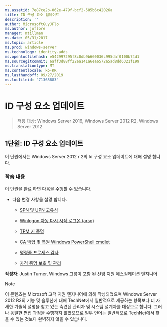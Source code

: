 ```yaml
---
ms.assetid: 7e87ce2b-062e-479f-bcf2-585b6c42026a
title: ID 구성 요소 업데이트
description: ''
author: MicrosoftGuyJFlo
ms.author: joflore
manager: mtillman
ms.date: 05/31/2017
ms.topic: article
ms.prod: windows-server
ms.technology: identity-adds
ms.openlocfilehash: e542997295f8c0db9b660036c995daf0100b74d1
ms.sourcegitcommit: 6aff3d88ff22ea141a6ea6572a5ad8dd6321f199
ms.translationtype: MT
ms.contentlocale: ko-KR
ms.lasthandoff: 09/27/2019
ms.locfileid: "71368883"
---
```

# <a name="identity-component-updates"></a>ID 구성 요소 업데이트

>적용 대상: Windows Server 2016, Windows Server 2012 R2, Windows Server 2012

  
## <a name="lesson-1-identity-component-updates"></a>1단원: ID 구성 요소 업데이트  
이 단원에서는 Windows Server 2012 r 2의 Id 구성 요소 업데이트에 대해 설명 합니다.  
  
### <a name="what-you-will-learn"></a>학습 내용  
이 단원을 완료 하면 다음을 수행할 수 있습니다.  
  
-   다음 변경 사항을 설명 합니다.  
  
    -   [SPN 및 UPN 고유성](../../../ad-ds/manage/component-updates/SPN-and-UPN-uniqueness.md)  
  
    -   [Winlogon 자동 다시 시작 로그온 &#40;arso&#41;](../../../ad-ds/manage/component-updates/Winlogon-Automatic-Restart-Sign-On--ARSO-.md)  
  
    -   [TPM 키 증명](../../../ad-ds/manage/component-updates/TPM-Key-Attestation.md)  
  
    -   [CA 백업 및 복원 Windows PowerShell cmdlet](../../../ad-ds/manage/component-updates/CA-Backup-and-Restore-Windows-PowerShell-cmdlets.md)  
  
    -   [명령줄 프로세스 감사](../../../ad-ds/manage/component-updates/Command-line-process-auditing.md)  
  
    -   [자격 증명 보호 및 관리](https://technet.microsoft.com/library/dn408190.aspx)  
  
**작성자**: Justin Turner, Windows 그룹이 포함 된 선임 지원 에스컬레이션 엔지니어  
  
> [!NOTE]  
> 이 콘텐츠는 Microsoft 고객 지원 엔지니어에 의해 작성되었으며 Windows Server 2012 R2의 기능 및 솔루션에 대해 TechNet에서 일반적으로 제공하는 항목보다 더 자세한 기술적 설명을 찾고 있는 숙련된 관리자 및 시스템 설계자를 대상으로 합니다. 그러나 동일한 편집 과정을 수행하지 않았으므로 일부 언어는 일반적으로 TechNet에서 찾을 수 있는 것보다 완벽하지 않을 수 있습니다.  
  


